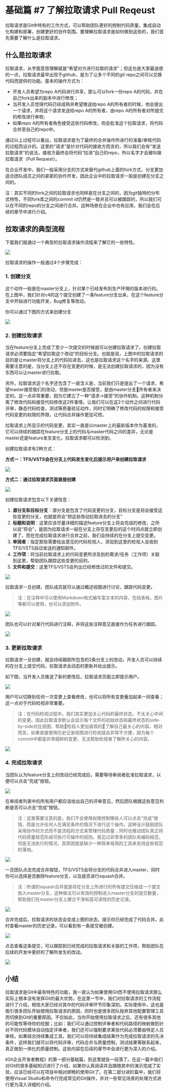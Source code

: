 # 基础篇 #7 了解拉取请求 Pull Reqeust

拉取请求是Git中特有的工作方式，可以帮助团队更好的控制代码质量，集成自动化构建和部署，创建更好的协作氛围。要理解拉取请求是如何做到这些的，我们首先需要了解什么是拉取请求。

## 什么是拉取请求

拉取请求，从字面意思理解就是“希望对方进行拉取的请求”；但这也是大家最迷惑的一点，拉取请求最早出现于github，是为了让多个不同的git repo之间可以交换代码而提供的功能。基本的操作方式为：

- 开发人员希望为repo A代码进行共享，那么可以fork一份repo A的代码，并在自己fork出来的副本中进行修改；
- 当开发人员觉得代码已经成熟并希望推送给repo A的所有者的时候，他会提出一个请求，并将这个请求发送给repo A的所有者，由repo A的所有者对所提交的修改进行审核;
- 如果repo A的所有者角色接受这些代码修改，则会批准这个拉取请求，将代码合并至自己的repo中。

通过以上过程可以看出，拉取请求是为了最终的合并操作所进行的准备/审核代码的过程而设计的。这里的“请求”是针对代码的接收方而言的，所以我们会有“发送拉取请求”的说法，接收方最终会将代码“拉进”自己的repo，所以名字才会被叫做拉取请求（Pull Request）。

在企业开发中，我们一般采用分支的方式来替代github上面的fork方式，分支更加适合团队成员之间的紧密的协作开发，因此企业中的拉取请求一般是创建在分支之间的。

注：其实不同的fork之间的拉取请求也同样是在分支之间的，因为git独特的分布式特性，不同fork库之间的commit id仍然是一致并且可以被跟踪的，所以我们可以在不同的repo的分支之间进行合并。这种场景在企业中也有应用，我们会在后续的章节中进行介绍。

## 拉取请求的典型流程

下面我们就通过一个典型的拉取请求操作流程来了解它的一些特性。

![](images/pr-01.png)

拉取请求的操作一般通过4个步骤完成：

### 1. 创建分支

这个动作一般是在master分支上，针对某个已经发布到生产环境的版本进行的。在上图中，我们针对c4的这个提交创建了一条feature分支出来，在这个feature分支中开始进行功能开发，Bug修复等改动。

你可以通过下图的方式来创建分支

![](images/pr-02.png)

### 2. 创建拉取请求

当在feature分支上完成了至少一次提交的时候就可以创建拉取请求了。创建拉取请求必须要指定“希望拉取这个改动”的目标分支。也就是说，上图中的拉取请求的目的是让master将分支上的代码拉进去，这也是拉取请求这个名字的来源。这里需要注意的是，当分支上还不存在变更的时候，是无法创建拉取请求的，因为没有东西可以让master进行拉取。

另外，拉取请求这个名字还包含了一层含义是，当前我们只是提出了一个请求，希望master接受我们的改动，但是master是否接受，是由master分支所有者来决定的。这一点非常重要，因为它建立了一种“请求->接受”的协作机制。这种机制分离了修改代码和接受代码修改这2件事情，让我们可以在这2个动作之间进行代码评审，静态代码检查，测试等质量验证动作，同时它明确了修改代码的权限和接受代码变更的权限的界限，让代码合并操作更加可控。

拉取请求上所显示的代码变更，其实一直是以master上的最新版本作为基准的，它可以持续的跟踪在feature分支上的代码与master代码之间的差异，无论是master还是feature发生变化，拉取请求都可以检测到。

创建拉取请求有2种方式：

**方式一：TFS/VSTS会在分支上代码发生变化后提示用户来创建拉取请求**

![](images/pr-03.png)

**方式二：通过拉取请求页面直接创建**

![](images/pr-04.png)

创建拉取请求包含以下关键信息：

1. **源分支和目标分支**：源分支是包含了代码变更的分支，目标分支是将会接受这些变更的分支，也就是将会“把这些改动拉取进去的分支”
2. **标题和说明**：这里应该尽量详细的描述feature分支上将会完成的修改，之所以说“将会”，是因为拉取请求一般在分支上存在变更后的这个时间点就立即创建了，而在完成拉取请求进行合并之前，我们会持续的在分支上提交变更。
3. **审阅者**：指定那些需要给出意见的代码检视人，添加到这里的检视人会收到TFS/VSTS自动发送的通知邮件。
4. **工作项**：将当前拉取请求上的代码变更所涉及到的需求/任务（工作项）关联到这里，帮助团队跟踪这些变更的目的。
5. **文件和提交**：这里TFS/VSTS会列出已经修改过的文件和提交。

![](images/pr-05.png)

拉取请求一旦创建，团队成员就可以通过概述视图进行讨论，跟踪代码变更。

> 注：在注释中可以使用Markdown格式编写富文本的内容，包括表格，图片等都可以使用，也可以添加附件。

![](images/pr-06.png)

团队也可以针对某行代码进行注释，并将这些注释意见直接作为任务进行跟踪。

![](images/pr-14.png)

### 3. 更新拉取请求

拉取请求一旦创建，就会持续跟踪所包含的2条分支上的改动，开发人员可以持续的在分支上提交代码，拉取请求会动态的更新并给出提示。

如下图，当开发人员推送了新的更改后，拉取请求页面立即提示用户。

![](images/pr-07.png)

用户可以切换到任何一次变更上查看修改，也可以将所有变更叠加起来一同查看；这一点对于代码检视非常重要。

> 注：在代码检视过程中，我们其实更加关心代码的最终状态，不太关心中间的变更。因此拉取请求默认会显示每个文件的初始状态和最终状态的side-by-side对比视图，帮助检视人更加直观的了解自己最关心的内容。相对而言，如果直接使用历史记录视图进行检视就会非常不方便，因为每个commit中都是非常细碎的变更，无法帮助检视者了解所关心的内容。

![](images/pr-08.png)

### 4. 完成拉取请求

当团队认为feature分支上的改动已经完成后，需要等待审阅者批准拉取请求，以便可以点击“完成”按钮。

![](images/pr-09.png)

在审阅者列表中的所有用户都应该给出自己的评审意见，然后团队根据这些意见判断是否可以点击“完成”按钮。

> 注：这里需要注意的是，我们不会使用权限控制哪些人可以点击“完成”按钮，而是允许任何人在满足条件的情况下进行这个操作。这种设计鼓励团队采用协作的方式而不是流程的方式来管理代码质量；同时也推动团队真正将代码质量规范形成可执行可操作的规则。我见过非常多的团队有编码规范，但是无法执行的情况，其原因就是缺少一种简单易用的工具来支持这些规范的落地。

![](images/pr-10.png)

一旦团队点击完成合并按钮，TFS/VSTS会将分支的代码合并进入master，同时你可以选择是否删除feature分支，以及是否进行squash合并。

> 注：所谓的squash合并就是将在分支上所进行的所有提交压缩成一个提交放入master分支，这种做法可以有效的控制进入master分支的提交数量，帮助我们在master分支上建立干净和高可读性的历史记录。

![](images/pr-11.png)

合并完成后，拉取请求的状态会变成上图的状态，提示你已经完成了代码合并。此时查看master的历史记录，可以看到有一条提交被创建。

![](images/pr-12.png)

点击查看这条提交，可以跟踪到已经完成的拉取请求和关联的工作项，帮助团队在后续的开发中更好的了解所发生的改动。

![](images/pr-13.png)

## 小结

拉取请求是Git中最有特色的功能，我一直认为如果使用Git而不使用拉取请求那么实际上根本没有发挥Git的最大优势。在这里一节中，我们对拉取请求的工作流程进行了介绍，相信大家已经对其中的代码评审环节印象深刻。实际使用中，这也是吸引很多团队开始使用拉取请求的原因，同时也是很多团队抛弃其他配置管理工具而切换到Git的重要原因。不仅如此，当你开始使用拉取请求之后，还有很多其他的可能性等待你的挖掘；比如：我们可以通过控制评审者和代码路径的映射做到针对不同代码模块自动指定评审者，我们还可以强制要求某些代码必须要由特定人员审核，如果结合持续集成工具，我们可以将持续集成结果作为完成拉取请求的先决条件，这样我们就可以将代码评审，代码合并与质量控制，测试结果等联系起来，真正做到一体化的质量控制。这些内容在后续的章节中会进行更为深入的介绍。

《Git企业开发者教程》的第一部分基础篇，到这里就告一段落了。在这一篇中我们对Git的很多基础知识进行了介绍，如果你认真阅读并且跟随其中的演示完成了实验，应该已经可以在项目中相对顺畅的使用Git了。在第二部分进阶篇中，我们将使用Visual Studio和命令行完成常见的Git操作，并对一些常见场景的处理方式进行更为深入详细的介绍。
